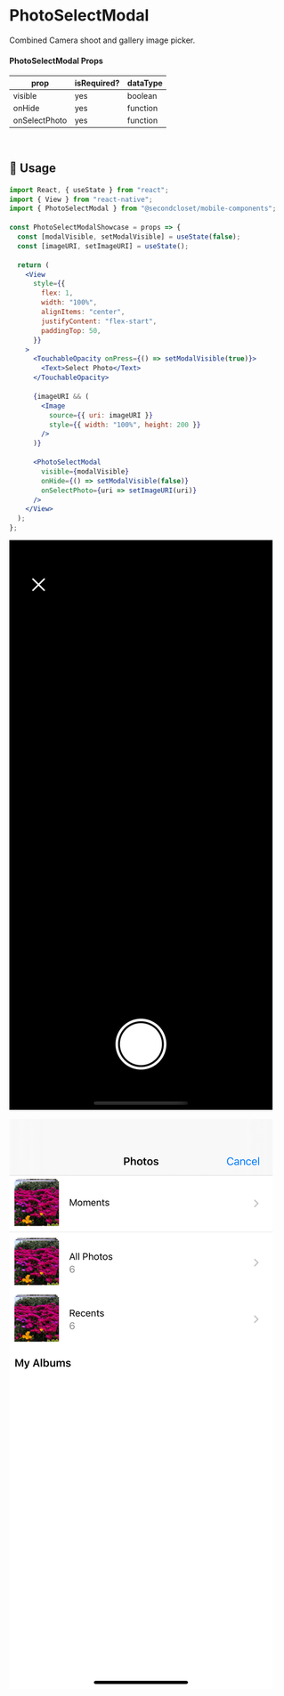 # PhotoSelectModal

Combined Camera shoot and gallery image picker.

<!--- https://www.tablesgenerator.com/markdown_tables -->

#### PhotoSelectModal Props

| prop          | isRequired? | dataType |
| ------------- | ----------- | -------- |
| visible       | yes         | boolean  |
| onHide        | yes         | function |
| onSelectPhoto | yes         | function |

<br/>

## 🔨 Usage

```jsx
import React, { useState } from "react";
import { View } from "react-native";
import { PhotoSelectModal } from "@secondcloset/mobile-components";

const PhotoSelectModalShowcase = props => {
  const [modalVisible, setModalVisible] = useState(false);
  const [imageURI, setImageURI] = useState();

  return (
    <View
      style={{
        flex: 1,
        width: "100%",
        alignItems: "center",
        justifyContent: "flex-start",
        paddingTop: 50,
      }}
    >
      <TouchableOpacity onPress={() => setModalVisible(true)}>
        <Text>Select Photo</Text>
      </TouchableOpacity>

      {imageURI && (
        <Image
          source={{ uri: imageURI }}
          style={{ width: "100%", height: 200 }}
        />
      )}

      <PhotoSelectModal
        visible={modalVisible}
        onHide={() => setModalVisible(false)}
        onSelectPhoto={uri => setImageURI(uri)}
      />
    </View>
  );
};
```

![Camera Shoot](https://github.com/SecondCloset/mobile-components/blob/master/docs/images/PhotoSelectModal/camera.png?raw=true)

![Photo Gallery](https://github.com/SecondCloset/mobile-components/blob/master/docs/images/PhotoSelectModal/gallery.png?raw=true)

<br/>

